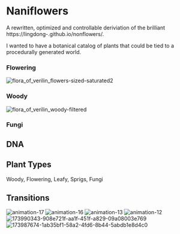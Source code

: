 # Naniflowers

A rewritten, optimized and controllable deriviation of the brilliant https://lingdong-.github.io/nonflowers/. 

I wanted to have a botanical catalog of plants that could be tied to a procedurally generated world. 

### Flowering
![flora_of_verilin_flowers-sized-saturated2](https://user-images.githubusercontent.com/4501/174100130-186b6583-641f-48f1-a289-972be3f025e8.png)


### Woody
![flora_of_verilin_woody-filtered](https://user-images.githubusercontent.com/4501/174102127-5d5fb7be-58fe-46b7-9864-021f24a452d2.png)


### Fungi




## DNA 

## Plant Types

Woody, Flowering, Leafy, Sprigs, Fungi

## Transitions


![animation-17](https://user-images.githubusercontent.com/4501/174102470-d1752b73-4ec3-49b6-b9e6-d70a5995330a.png)
![animation-16](https://user-images.githubusercontent.com/4501/174102496-8aae5d71-9175-427d-977b-88b97571c60c.png)
![animation-13](https://user-images.githubusercontent.com/4501/174102526-0edd3ebe-f8cd-4203-89e3-e4eaa734f087.png)
![animation-12](https://user-images.githubusercontent.com/4501/174102557-1f1114a9-9003-41ae-8fd9-6b741825bc85.png)
![173990343-908e721f-aa1f-451f-a829-09a08003e769](https://user-images.githubusercontent.com/4501/174102871-fd6f8709-e377-4cce-b051-dac2edeccefb.png)
![173987674-1ab35bf1-58a2-4fd6-8b44-5abdb1e8d4c0](https://user-images.githubusercontent.com/4501/174103038-140e773d-6105-4f59-9586-c503d274967c.png)
